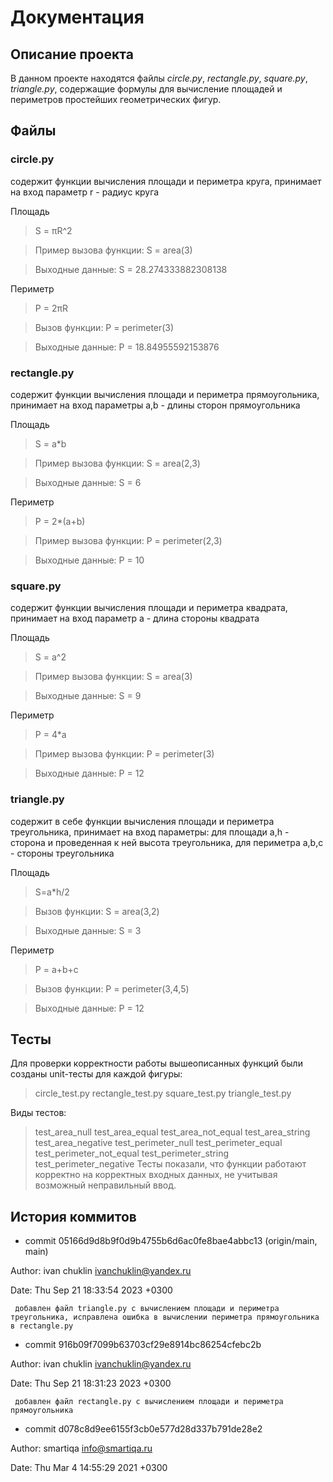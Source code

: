 # Документация

## Описание проекта
В данном проекте находятся файлы *circle.py*, *rectangle.py*, *square.py*, *triangle.py*,
cодержащие формулы для вычисление площадей и периметров простейших геометрических фигур.

## Файлы

### circle.py
содержит функции вычисления площади и периметра круга,
принимает на вход параметр r - радиус круга

Площадь

 > S = πR^2

 > Пример вызова функции: S = area(3)

 > Выходные данные: S = 28.274333882308138

Периметр

 > P = 2πR

 > Вызов функции: P = perimeter(3)

 > Выходные данные: P = 18.84955592153876  

### rectangle.py
содержит функции вычисления площади и периметра прямоугольника, принимает на вход параметры a,b - длины сторон прямоугольника

Площадь

 > S = a*b
 
 > Пример вызова функции: S = area(2,3)
 
 > Выходные данные: S = 6
 
Периметр

 > P = 2*(a+b)
 
 > Пример вызова функции: P = perimeter(2,3)
 
 > Выходные данные: P = 10  

### square.py
содержит функции вычисления площади и периметра квадрата,
принимает на вход параметр a - длина стороны квадрата

Площадь

 > S = a^2
 
 > Пример вызова функции: S = area(3)
 
 > Выходные данные: S = 9
 
Периметр

 > P = 4*a
 
 > Пример вызова функции: P = perimeter(3)
 
 > Выходные данные: P = 12  

### triangle.py 
содержит в себе функции вычисления площади и периметра треугольника, принимает на вход параметры: для площади a,h - сторона и проведенная к ней высота треугольника, для периметра  a,b,c - стороны треугольника

Площадь

 > S=a*h/2
 
 >  Вызов функции: S = area(3,2)
 
 > Выходные данные: S = 3
 
Периметр

 > P = a+b+c
 
 > Вызов функции: P = perimeter(3,4,5)
 
 > Выходные данные: P = 12
## Тесты
Для проверки корректности работы вышеописанных функций были созданы unit-тесты для каждой фигуры:
 > circle_test.py
 > rectangle_test.py
 > square_test.py
 > triangle_test.py

Виды тестов:
 > test_area_null
 > test_area_equal
 > test_area_not_equal
 > test_area_string
 > test_area_negative
 > test_perimeter_null
 > test_perimeter_equal
 > test_perimeter_not_equal
 > test_perimeter_string
 > test_perimeter_negative
Тесты показали, что функции работают корректно на корректных входных данных, не учитывая возможный неправильный ввод.
## История коммитов
* commit 05166d9d8b9f0d9b4755b6d6ac0fe8bae4abbc13 (origin/main, main)

 Author: ivan chuklin <ivanchuklin@yandex.ru>

 Date:   Thu Sep 21 18:33:54 2023 +0300


     добавлен файл triangle.py с вычислением площади и периметра треугольника, исправлена ошибка в вычислении периметра прямоугольника в rectangle.py


* commit 916b09f7099b63703cf29e8914bc86254cfebc2b

 Author: ivan chuklin <ivanchuklin@yandex.ru>

 Date:   Thu Sep 21 18:31:23 2023 +0300

     добавлен файл rectangle.py с вычислением площади и периметра прямоугольника


* commit d078c8d9ee6155f3cb0e577d28d337b791de28e2

 Author: smartiqa <info@smartiqa.ru>

 Date:   Thu Mar 4 14:55:29 2021 +0300

